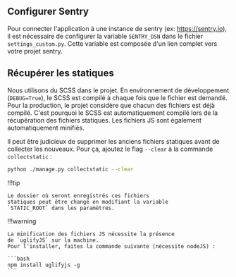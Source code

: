 ## Configurer Sentry

Pour connecter l'application à une instance de sentry (ex: https://sentry.io),
il est nécessaire de configurer la variable `SENTRY_DSN`
dans le fichier `settings_custom.py`.
Cette variable est composée d'un lien complet vers votre projet sentry.

## Récupérer les statiques

Nous utilisons du SCSS dans le projet.
En environnement de développement (`DEBUG=True`),
le SCSS est compilé à chaque fois que le fichier est demandé.
Pour la production, le projet considère 
que chacun des fichiers est déjà compilé.
C'est pourquoi le SCSS est automatiquement compilé lors 
de la récupération des fichiers statiques.
Les fichiers JS sont également automatiquement minifiés.

Il peut être judicieux de supprimer les anciens fichiers
statiques avant de collecter les nouveaux.
Pour ça, ajoutez le flag `--clear` à la commande `collectstatic` :

```bash
python ./manage.py collectstatic --clear
```

!!!tip

	Le dossier où seront enregistrés ces fichiers
    statiques peut être changé en modifiant la variable
    `STATIC_ROOT` dans les paramètres.

!!!warning

    La minification des fichiers JS nécessite la présence
    de `uglifyJS` sur la machine.
    Pour l'installer, faites la commande suivante (nécessite nodeJS) :

    ```bash
    npm install uglifyjs -g
    ```
